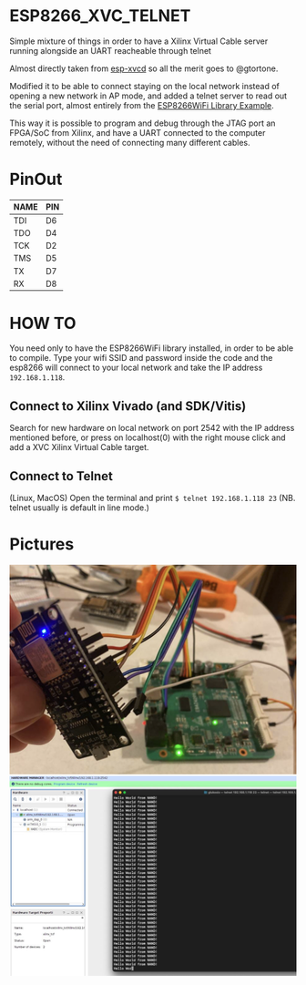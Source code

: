 # ESP8266_XVC_TELNET
Simple mixture of things in order to have a Xilinx Virtual Cable server running alongside an UART reacheable through telnet

Almost directly taken from [esp-xvcd](https://github.com/gtortone/esp-xvcd) so all the merit goes to @gtortone.

Modified it to be able to connect staying on the local network instead of opening a new network in AP mode, and added a telnet server to read out the serial port, almost entirely from the [ESP8266WiFi Library Example](https://github.com/esp8266/Arduino/blob/master/libraries/ESP8266WiFi/examples/WiFiTelnetToSerial/WiFiTelnetToSerial.ino).

This way it is possible to program and debug through the JTAG port an FPGA/SoC from Xilinx, and have a UART connected to the computer remotely, without the need of connecting many different cables.

# PinOut

|NAME | PIN|
|-----|-----|
|TDI | D6 |
|TDO | D4 |
|TCK | D2 |
|TMS | D5 |
|TX | D7 |
|RX | D8 |

# HOW TO
You need only to have the ESP8266WiFi library installed, in order to be able to compile.
Type your wifi SSID and password inside the code and the esp8266 will connect to your local network and take the IP address `192.168.1.118`.

## Connect to Xilinx Vivado (and SDK/Vitis)
Search for new hardware on local network on port 2542 with the IP address mentioned before, or press on localhost(0) with the right mouse click and add a XVC Xilinx Virtual Cable target.

## Connect to Telnet
(Linux, MacOS) Open the terminal and print `$ telnet 192.168.1.118 23`
(NB. telnet usually is default in line mode.)

# Pictures
![setup example with EBAZ4205](/IMG/image1.png)
![working example of Vivado](/IMG/image2.jpg)
